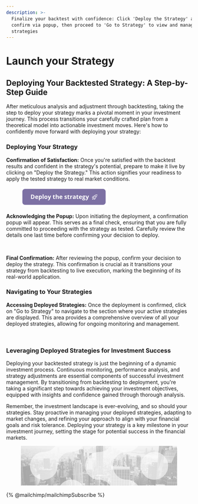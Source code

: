 ```yaml
---
description: >-
  Finalize your backtest with confidence: Click 'Deploy the Strategy' and
  confirm via popup, then proceed to 'Go to Strategy' to view and manage your
  strategies
---
```


# Launch your Strategy

## Deploying Your Backtested Strategy: A Step-by-Step Guide

After meticulous analysis and adjustment through backtesting, taking the step to deploy your strategy marks a pivotal moment in your investment journey. This process transitions your carefully crafted plan from a theoretical model into actionable investment moves. Here's how to confidently move forward with deploying your strategy:

### **Deploying Your Strategy**

**Confirmation of Satisfaction:** Once you're satisfied with the backtest results and confident in the strategy's potential, prepare to make it live by clicking on "Deploy the Strategy." This action signifies your readiness to apply the tested strategy to real market conditions.

<figure><img src="../../../.gitbook/assets/Launch.png" alt=""><figcaption></figcaption></figure>

**Acknowledging the Popup:** Upon initiating the deployment, a confirmation popup will appear. This serves as a final check, ensuring that you are fully committed to proceeding with the strategy as tested. Carefully review the details one last time before confirming your decision to deploy.

<figure><img src="../../../.gitbook/assets/Capture d’écran 2024-01-29 à 01.35.06.png" alt=""><figcaption></figcaption></figure>

**Final Confirmation:** After reviewing the popup, confirm your decision to deploy the strategy. This confirmation is crucial as it transitions your strategy from backtesting to live execution, marking the beginning of its real-world application.

### **Navigating to Your Strategies**

**Accessing Deployed Strategies:** Once the deployment is confirmed, click on "Go to Strategy" to navigate to the section where your active strategies are displayed. This area provides a comprehensive overview of all your deployed strategies, allowing for ongoing monitoring and management.



<figure><img src="../../../.gitbook/assets/Capture d’écran 2024-01-29 à 01.36.15.png" alt=""><figcaption></figcaption></figure>

### **Leveraging Deployed Strategies for Investment Success**

Deploying your backtested strategy is just the beginning of a dynamic investment process. Continuous monitoring, performance analysis, and strategy adjustments are essential components of successful investment management. By transitioning from backtesting to deployment, you're taking a significant step towards achieving your investment objectives, equipped with insights and confidence gained through thorough analysis.

Remember, the investment landscape is ever-evolving, and so should your strategies. Stay proactive in managing your deployed strategies, adapting to market changes, and refining your approach to align with your financial goals and risk tolerance. Deploying your strategy is a key milestone in your investment journey, setting the stage for potential success in the financial markets.



<figure><img src="../../../.gitbook/assets/bgfooter.webp" alt=""><figcaption></figcaption></figure>

{% @mailchimp/mailchimpSubscribe %}
